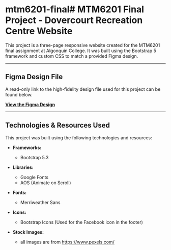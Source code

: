 # mtm6201-final# MTM6201 Final Project - Dovercourt Recreation Centre Website

This project is a three-page responsive website created for the MTM6201 final assignment at Algonquin College. It was built using the Bootstrap 5 framework and custom CSS to match a provided Figma design.

***

## Figma Design File

A read-only link to the high-fidelity design file used for this project can be found below.

[**View the Figma Design**](https://www.figma.com/design/4DO2kNio4oIn7kfAqOKKLy/User-Experience-Design-I?node-id=262-2433&t=dLGGMYzgPCeplo7g-1)


***

## Technologies & Resources Used

This project was built using the following technologies and resources:

* **Frameworks:**
    * Bootstrap 5.3

* **Libraries:**
    * Google Fonts
    * AOS (Animate on Scroll)

* **Fonts:**
    * Merriweather Sans

* **Icons:**
    * Bootstrap Icons (Used for the Facebook icon in the footer)

* **Stock Images:**
    * all images are from https://www.pexels.com/